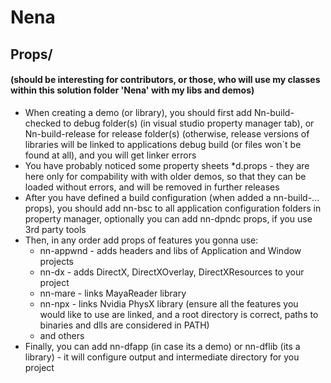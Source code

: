 # Nena
## Props/ 
#### (should be interesting for contributors, or those, who will use my classes within this solution folder 'Nena' with my libs and demos)

- When creating a demo (or library), you should first add Nn-build-checked to debug folder(s) (in visual studio property manager tab), or Nn-build-release for release folder(s) (otherwise, release versions of libraries will be linked to applications debug build (or files won`t be found at all), and you will get linker errors
- You have probably noticed some property sheets *d.props - they are here only for compability with with older demos, so that they can be loaded without errors, and will be removed in further releases
- After you have defined a build configuration (when added a nn-build-... props), you should add nn-bsc to all application configuration folders in property manager, optionally you can add nn-dpndc props, if you use 3rd party tools
- Then, in any order add props of features you gonna use:
  - nn-appwnd - adds headers and libs of Application and Window projects
  - nn-dx - adds DirectX, DirectXOverlay, DirectXResources to your project
  - nn-mare - links MayaReader library
  - nn-npx - links Nvidia PhysX library (ensure all the features you would like to use are linked, and a root directory is correct, paths to binaries and dlls are considered in PATH)
  - and others
- Finally, you can add nn-dfapp (in case its a demo) or nn-dflib (its a library) - it will configure output and intermediate directory for you project
